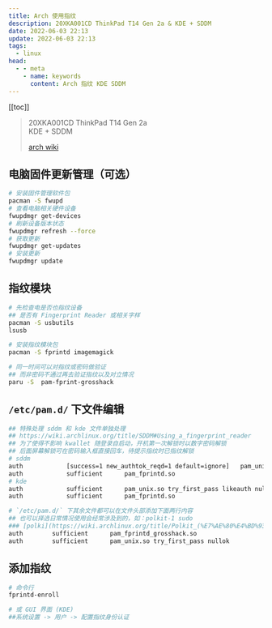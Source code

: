 ```yaml
---
title: Arch 使用指纹
description: 20XKA001CD ThinkPad T14 Gen 2a & KDE + SDDM  
date: 2022-06-03 22:13
update: 2022-06-03 22:13
tags:
  - linux
head:
  - - meta
    - name: keywords
      content: Arch 指纹 KDE SDDM  
---
```


[[toc]]

> 20XKA001CD ThinkPad T14 Gen 2a  
> KDE + SDDM  
>
> [arch wiki](https://wiki.archlinux.org/title/Fprint)

## 电脑固件更新管理（可选）

```bash
# 安装固件管理软件包
pacman -S fwupd
# 查看电脑相关硬件设备
fwupdmgr get-devices
# 刷新设备版本状态
fwupdmgr refresh --force
# 获取更新
fwupdmgr get-updates
# 安装更新
fwupdmgr update
```

## 指纹模块

```bash
# 先检查电是否也指纹设备
## 是否有 Fingerprint Reader 或相关字样
pacman -S usbutils
lsusb

# 安装指纹模块包
pacman -S fprintd imagemagick 

# 同一时间可以对指纹或密码做验证
## 而非密码不通过再去验证指纹以及对立情况
paru -S  pam-fprint-grosshack
```

## `/etc/pam.d/` 下文件编辑

```bash
## 特殊处理 sddm 和 kde 文件单独处理
## https://wiki.archlinux.org/title/SDDM#Using_a_fingerprint_reader
## 为了使得不影响 kwallet 随登录自启动，开机第一次解锁时以数字密码解锁
## 后面屏幕解锁可在密码输入框直接回车，待提示指纹时已指纹解锁
# sddm
auth 			[success=1 new_authtok_reqd=1 default=ignore]  	pam_unix.so try_first_pass likeauth nullok
auth 			sufficient  	pam_fprintd.so
# kde
auth 			sufficient  	pam_unix.so try_first_pass likeauth nullok
auth 			sufficient  	pam_fprintd.so
```

```bash
# `/etc/pam.d/` 下其余文件都可以在文件头部添加下面两行内容
## 也可以择选日常情况使用会经常涉及到的，如：polkit-1 sudo
### [polki](https://wiki.archlinux.org/title/Polkit_(%E7%AE%80%E4%BD%93%E4%B8%AD%E6%96%87))
auth		sufficient  	pam_fprintd_grosshack.so
auth		sufficient  	pam_unix.so try_first_pass nullok
```

## 添加指纹

```bash
# 命令行
fprintd-enroll

# 或 GUI 界面 (KDE)
##系统设置 -> 用户 -> 配置指纹身份认证
```
